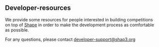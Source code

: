 ## Developer-resources

We provide some resources for people interested in building competitions on top of [Shape](www.shap3.org) in order to make the development process as comfortable as possible.

For any questions, please contact developer-support@shap3.org

